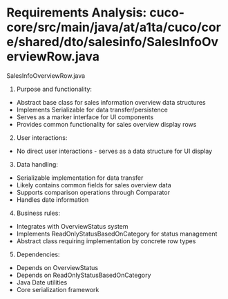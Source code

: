 # Requirements Analysis: cuco-core/src/main/java/at/a1ta/cuco/core/shared/dto/salesinfo/SalesInfoOverviewRow.java

SalesInfoOverviewRow.java
1. Purpose and functionality:
- Abstract base class for sales information overview data structures
- Implements Serializable for data transfer/persistence
- Serves as a marker interface for UI components
- Provides common functionality for sales overview display rows

2. User interactions:
- No direct user interactions - serves as a data structure for UI display

3. Data handling:
- Serializable implementation for data transfer
- Likely contains common fields for sales overview data
- Supports comparison operations through Comparator
- Handles date information

4. Business rules:
- Integrates with OverviewStatus system
- Implements ReadOnlyStatusBasedOnCategory for status management
- Abstract class requiring implementation by concrete row types

5. Dependencies:
- Depends on OverviewStatus
- Depends on ReadOnlyStatusBasedOnCategory
- Java Date utilities
- Core serialization framework